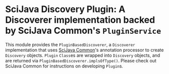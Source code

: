 # SciJava Discovery Plugin: A Discoverer implementation backed by SciJava Common's `PluginService`

This module provides the `PluginBasedDiscoverer`, a `Discoverer` implementation that uses [SciJava Common](https://github.com/scijava/scijava-common)'s annotation processor to create `Discovery` objects. `Plugin` `Class`es are wrapped into `Discovery` objects, and are returned via `PluginBasedDiscoverer.implsOfType()`. Please check out SciJava Common for instructions on developing `Plugin`s.
